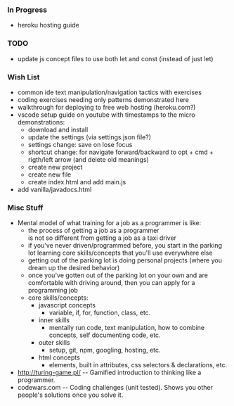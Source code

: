 ### In Progress
- heroku hosting guide

### TODO
- update js concept files to use both let and const (instead of just let)

### Wish List
- common ide text manipulation/navigation tactics with exercises
- coding exercises needing only patterns demonstrated here
- walkthrough for deploying to free web hosting (heroku.com?)
- vscode setup guide on youtube with timestamps to the 
    micro demonstrations:
    - download and install
    - update the settings (via settings.json file?)
    - settings change: save on lose focus
    - shortcut change: for navigate forward/backward to opt + cmd + rigth/left arrow (and delete old meanings)
    - create new project
    - create new file
    - create index.html and add main.js
- add vanilla/javadocs.html

### Misc Stuff
- Mental model of what training for a job as a programmer is like: 
    - the process of getting a job as a programmer  
    is not so different from getting a job as a taxi driver  
    - if you've never driven/programmed before, you start in the parking lot learning core skills/concepts that you'll use everywhere else  
    - getting out of the parking lot is doing personal projects (where you dream up the desired behavior)  
    - once you've gotten out of the parking lot on your own and are comfortable with driving around, then you can apply for a programming job  
    - core skills/concepts:
        - javascript concepts
            - variable, if, for, function, class, etc.  
        - inner skills
            - mentally run code, text manipulation, how to combine concepts, self documenting code, etc.  
        - outer skills
            - setup, git, npm, googling, hosting, etc.  
        - html concepts
            - elements, built in attributes, css selectors & declarations, etc.  
- http://turing-game.pl/ -- Gamified introduction to thinking like a programmer.
- codewars.com -- Coding challenges (unit tested). Shows you other people's solutions once you solve it.

